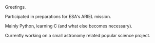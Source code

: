 Greetings.

Participated in preparations for ESA's ARIEL mission. 

Mainly Python, learning C (and what else becomes necessary).

Currently working on a small astronomy related popular science project.

<!---
nastrologist/nastrologist is a ✨ special ✨ repository because its `README.md` (this file) appears on your GitHub profile.
You can click the Preview link to take a look at your changes.
--->
